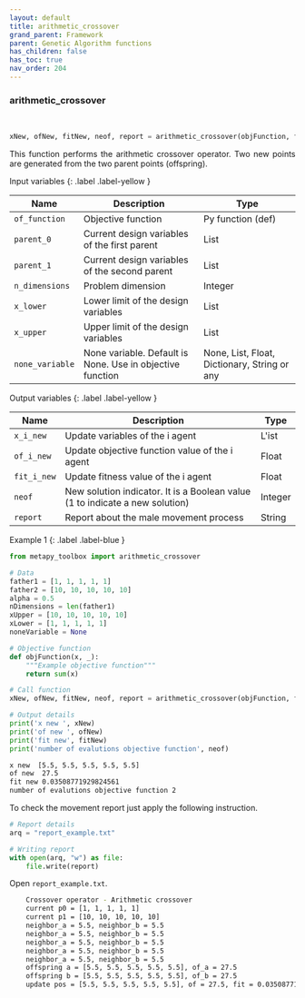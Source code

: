 ```yaml
---
layout: default
title: arithmetic_crossover
grand_parent: Framework
parent: Genetic Algorithm functions
has_children: false
has_toc: true
nav_order: 204
---
```


<!--Don't delete ths script-->
<script src = "https://polyfill.io/v3/polyfill.min.js?features=es6"></script>
<script id = "MathJax-script" async src="https://cdn.jsdelivr.net/npm/mathjax@3/es5/tex-mml-chtml.js"></script>
<!--Don't delete ths script-->

<h3>arithmetic_crossover</h3>
<br>

```python
xNew, ofNew, fitNew, neof, report = arithmetic_crossover(objFunction, father1, father2, alpha, nDimensions, xUpper, xLower, noneVariable)
```

<p align = "justify">
This function performs the arithmetic crossover operator. Two new points are generated from the two parent points (offspring).
</p>

Input variables
{: .label .label-yellow }

<table style = "width:100%">
   <thead>
     <tr>
       <th>Name</th>
       <th>Description</th>
       <th>Type</th>
     </tr>
   </thead>
   <tr>
       <td><code>of_function</code></td>
       <td>Objective function</td>
       <td>Py function (def)</td>
   </tr> 
   <tr>
       <td><code>parent_0</code></td>
       <td>Current design variables of the first parent</td>
       <td>List</td>
   </tr>
   <tr>
       <td><code>parent_1</code></td>
       <td>Current design variables of the second parent</td>
       <td>List</td>
   </tr> 
   <tr>
       <td><code>n_dimensions</code></td>
       <td>Problem dimension</td>
       <td>Integer</td>
   </tr>   
   <tr>
       <td><code>x_lower</code></td>
       <td>Lower limit of the design variables</td>
       <td>List</td>
   </tr>
   <tr>
       <td><code>x_upper</code></td>
       <td>Upper limit of the design variables</td>
       <td>List</td>
   </tr>
   <tr>
       <td><code>none_variable</code></td>
       <td>None variable. Default is None. Use in objective function</td>
       <td>None, List, Float, Dictionary, String or any</td>
   </tr>
</table>

Output variables
{: .label .label-yellow }

<table style = "width:100%">
   <thead>
     <tr>
       <th>Name</th>
       <th>Description</th>
       <th>Type</th>
     </tr>
   </thead>
   <tr>
       <td><code>x_i_new</code></td>
       <td>Update variables of the i agent</td>
       <td>L'ist</td>
   </tr>
   <tr>
       <td><code>of_i_new</code></td>
       <td> Update objective function value of the i agent</td>
       <td>Float</td>
   </tr>
   <tr>
       <td><code>fit_i_new</code></td>
       <td>Update fitness value of the i agent</td>
       <td>Float</td>
   </tr>
   <tr>
       <td><code>neof</code></td>
       <td>New solution indicator. It is a Boolean value (1 to indicate a new solution)</td>
       <td>Integer</td>
   </tr>
   <tr>
       <td><code>report</code></td>
       <td>Report about the male movement process</td>
       <td>String</td>
   </tr>
</table>

Example 1
{: .label .label-blue }

<p align = "justify">
 <i>
 </i>
</p>

```python
from metapy_toolbox import arithmetic_crossover

# Data
father1 = [1, 1, 1, 1, 1]
father2 = [10, 10, 10, 10, 10]
alpha = 0.5
nDimensions = len(father1)
xUpper = [10, 10, 10, 10, 10]
xLower = [1, 1, 1, 1, 1]
noneVariable = None

# Objective function
def objFunction(x, _):
    """Example objective function"""
    return sum(x)

# Call function
xNew, ofNew, fitNew, neof, report = arithmetic_crossover(objFunction, father1, father2, alpha, nDimensions, xUpper, xLower, noneVariable)

# Output details
print('x new ', xNew)
print('of new ', ofNew)
print('fit new', fitNew)
print('number of evalutions objective function', neof)
```

```bash
x new  [5.5, 5.5, 5.5, 5.5, 5.5]
of new  27.5
fit new 0.03508771929824561
number of evalutions objective function 2
```

<p align = "justify">
  To check the movement report just apply the following instruction.
</p>

```python
# Report details
arq = "report_example.txt"

# Writing report
with open(arq, "w") as file:
    file.write(report)
```

<p align = "justify">
  Open <code>report_example.txt</code>. 
</p>

```bash
    Crossover operator - Arithmetic crossover
    current p0 = [1, 1, 1, 1, 1]
    current p1 = [10, 10, 10, 10, 10]
    neighbor_a = 5.5, neighbor_b = 5.5
    neighbor_a = 5.5, neighbor_b = 5.5
    neighbor_a = 5.5, neighbor_b = 5.5
    neighbor_a = 5.5, neighbor_b = 5.5
    neighbor_a = 5.5, neighbor_b = 5.5
    offspring a = [5.5, 5.5, 5.5, 5.5, 5.5], of_a = 27.5
    offspring b = [5.5, 5.5, 5.5, 5.5, 5.5], of_b = 27.5
    update pos = [5.5, 5.5, 5.5, 5.5, 5.5], of = 27.5, fit = 0.03508771929824561
```
